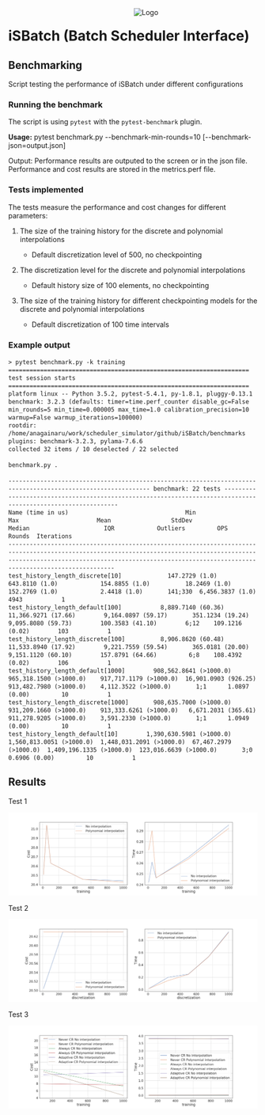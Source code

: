 <img src="https://github.com/anagainaru/iSBatch/blob/master/docs/logo.png" align="right" alt="Logo" width="250"/>

# iSBatch (Batch Scheduler Interface)


## Benchmarking

Script testing the performance of iSBatch under different configurations

### Running the benchmark

The script is using `pytest` with the `pytest-benchmark` plugin.

**Usage:** pytest benchmark.py --benchmark-min-rounds=10 [--benchmark-json=output.json]

Output: Performance results are outputed to the screen or in the json file. Performance and cost results are stored in the metrics.perf file.

### Tests implemented

The tests measure the performance and cost changes for different parameters:

1. The size of the training history for the discrete and polynomial interpolations
    - Default discretization level of 500, no checkpointing

2. The discretization level for the discrete and polynomial interpolations
    - Default history size of 100 elements, no checkpointing


3. The size of the training history for different checkpointing models for the discrete and polynomial interpolations
   - Default discretization of 100 time intervals

### Example output


```
> pytest benchmark.py -k training
==================================================================== test session starts ====================================================================
platform linux -- Python 3.5.2, pytest-5.4.1, py-1.8.1, pluggy-0.13.1
benchmark: 3.2.3 (defaults: timer=time.perf_counter disable_gc=False min_rounds=5 min_time=0.000005 max_time=1.0 calibration_precision=10 warmup=False warmup_iterations=100000)
rootdir: /home/anagainaru/work/scheduler_simulator/github/iSBatch/benchmarks
plugins: benchmark-3.2.3, pylama-7.6.6
collected 32 items / 10 deselected / 22 selected 

benchmark.py .

-------------------------------------------------------------------------------------------------------------- benchmark: 22 tests --------------------------------------------------------------------------------------------------------------
Name (time in us)                                 Min                       Max                      Mean                 StdDev                    Median                     IQR            Outliers         OPS            Rounds  Iterations
------------------------------------------------------------------------------------------------------------------------------------------------------------------------------------------------------------------------------------------------
test_history_length_discrete[10]             147.2729 (1.0)            643.8110 (1.0)            154.8855 (1.0)          18.2469 (1.0)            152.2769 (1.0)            2.4418 (1.0)       141;330  6,456.3837 (1.0)        4943           1
test_history_length_default[100]           8,889.7140 (60.36)       11,366.9271 (17.66)        9,164.0897 (59.17)       351.1234 (19.24)        9,095.8080 (59.73)        100.3583 (41.10)        6;12    109.1216 (0.02)        103           1
test_history_length_discrete[100]          8,906.8620 (60.48)       11,533.8940 (17.92)        9,221.7559 (59.54)       365.0181 (20.00)        9,151.1120 (60.10)        157.8791 (64.66)         6;8    108.4392 (0.02)        106           1
test_history_length_default[1000]        908,562.8641 (>1000.0)    965,318.1500 (>1000.0)    917,717.1179 (>1000.0)  16,901.0903 (926.25)     913,482.7980 (>1000.0)    4,112.3522 (>1000.0)       1;1      1.0897 (0.00)         10           1
test_history_length_discrete[1000]       908,635.7000 (>1000.0)    931,209.1660 (>1000.0)    913,333.6261 (>1000.0)   6,671.2031 (365.61)     911,278.9205 (>1000.0)    3,591.2330 (>1000.0)       1;1      1.0949 (0.00)         10           1
test_history_length_default[10]        1,390,630.5981 (>1000.0)  1,560,813.0051 (>1000.0)  1,448,031.2091 (>1000.0)  67,467.2979 (>1000.0)  1,409,196.1335 (>1000.0)  123,016.6639 (>1000.0)       3;0      0.6906 (0.00)         10           1

```

## Results

Test 1

![Training](../docs/benchmarks/training_interpolation.png)

Test 2

![Discretization](../docs/benchmarks/discretization_interpolation.png)

Test 3

![Checkpoint](../docs/benchmarks/training_checkpoint_interpolation.png)


